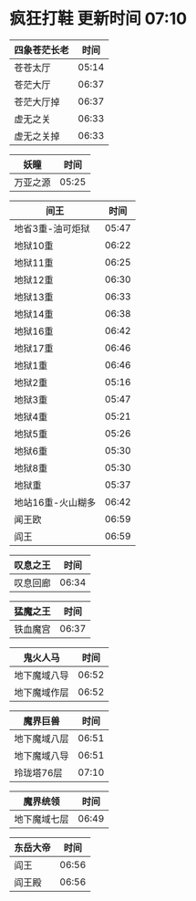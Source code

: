# 疯狂打鞋 更新时间 07:10

| 四象苍茫长老   | 时间    |
|--------|-------|
| 苍苍太厅 | 05:14 |
| 苍茫大厅 | 06:37 |
| 苍茫大厅掉 | 06:37 |
| 虚无之关 | 06:33 |
| 虚无之关掉 | 06:33 |

| 妖瞳   | 时间    |
|--------|-------|
| 万亚之源 | 05:25 |

| 间王   | 时间    |
|--------|-------|
| 地省3重-油可炬狱 | 05:47 |
| 地狱10重 | 06:22 |
| 地狱11重 | 06:25 |
| 地狱12重 | 06:30 |
| 地狱13重 | 06:33 |
| 地狱14重 | 06:38 |
| 地狱16重 | 06:42 |
| 地狱17重 | 06:46 |
| 地狱1重 | 06:46 |
| 地狱2重 | 05:16 |
| 地狱3重 | 05:47 |
| 地狱4重 | 05:21 |
| 地狱5重 | 05:26 |
| 地狱6重 | 05:30 |
| 地狱8重 | 05:30 |
| 地狱重 | 05:37 |
| 地站16重-火山糊多 | 06:42 |
| 闻王欧 | 06:59 |
| 阎王 | 06:59 |

| 叹息之王   | 时间    |
|--------|-------|
| 叹息回廊 | 06:34 |

| 猛魔之王   | 时间    |
|--------|-------|
| 铁血魔宫 | 06:37 |

| 鬼火人马   | 时间    |
|--------|-------|
| 地下魔域八导 | 06:52 |
| 地下魔域作层 | 06:52 |

| 魔界巨兽   | 时间    |
|--------|-------|
| 地下魔域八层 | 06:51 |
| 地下魔域八导 | 06:51 |
| 玲珑塔76层 | 07:10 |

| 魔界统领   | 时间    |
|--------|-------|
| 地下魔域七层 | 06:49 |

| 东岳大帝   | 时间    |
|--------|-------|
| 阎王 | 06:56 |
| 阎王殿 | 06:56 |